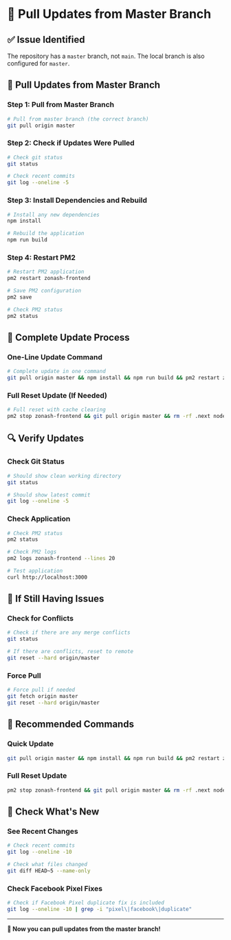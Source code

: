 # 🚀 Pull Updates from Master Branch

## ✅ **Issue Identified**
The repository has a `master` branch, not `main`. The local branch is also configured for `master`.

## 🔧 **Pull Updates from Master Branch**

### **Step 1: Pull from Master Branch**
```bash
# Pull from master branch (the correct branch)
git pull origin master
```

### **Step 2: Check if Updates Were Pulled**
```bash
# Check git status
git status

# Check recent commits
git log --oneline -5
```

### **Step 3: Install Dependencies and Rebuild**
```bash
# Install any new dependencies
npm install

# Rebuild the application
npm run build
```

### **Step 4: Restart PM2**
```bash
# Restart PM2 application
pm2 restart zonash-frontend

# Save PM2 configuration
pm2 save

# Check PM2 status
pm2 status
```

## 🔧 **Complete Update Process**

### **One-Line Update Command**
```bash
# Complete update in one command
git pull origin master && npm install && npm run build && pm2 restart zonash-frontend && pm2 save
```

### **Full Reset Update (If Needed)**
```bash
# Full reset with cache clearing
pm2 stop zonash-frontend && git pull origin master && rm -rf .next node_modules && npm cache clean --force && npm install && npm run build && pm2 start ecosystem.config.js && pm2 save
```

## 🔍 **Verify Updates**

### **Check Git Status**
```bash
# Should show clean working directory
git status

# Should show latest commit
git log --oneline -5
```

### **Check Application**
```bash
# Check PM2 status
pm2 status

# Check PM2 logs
pm2 logs zonash-frontend --lines 20

# Test application
curl http://localhost:3000
```

## 🚨 **If Still Having Issues**

### **Check for Conflicts**
```bash
# Check if there are any merge conflicts
git status

# If there are conflicts, reset to remote
git reset --hard origin/master
```

### **Force Pull**
```bash
# Force pull if needed
git fetch origin master
git reset --hard origin/master
```

## 🎯 **Recommended Commands**

### **Quick Update**
```bash
git pull origin master && npm install && npm run build && pm2 restart zonash-frontend && pm2 save
```

### **Full Reset Update**
```bash
pm2 stop zonash-frontend && git pull origin master && rm -rf .next node_modules && npm cache clean --force && npm install && npm run build && pm2 start ecosystem.config.js && pm2 save
```

## 🔧 **Check What's New**

### **See Recent Changes**
```bash
# Check recent commits
git log --oneline -10

# Check what files changed
git diff HEAD~5 --name-only
```

### **Check Facebook Pixel Fixes**
```bash
# Check if Facebook Pixel duplicate fix is included
git log --oneline -10 | grep -i "pixel\|facebook\|duplicate"
```

---

**🚀 Now you can pull updates from the master branch!**
